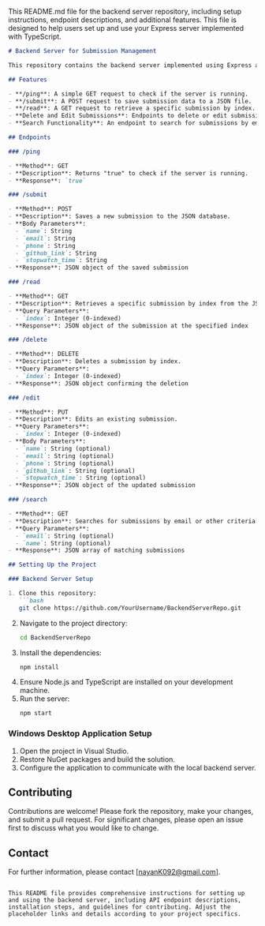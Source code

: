 This README.md file for the backend server repository, including setup instructions, endpoint descriptions, and additional features. This file is designed to help users set up and use your Express server implemented with TypeScript.

```markdown
# Backend Server for Submission Management

This repository contains the backend server implemented using Express and TypeScript for managing form submissions. The server provides endpoints to handle submissions, retrieve data, and manage the submission data stored in a JSON file.

## Features

- **/ping**: A simple GET request to check if the server is running.
- **/submit**: A POST request to save submission data to a JSON file.
- **/read**: A GET request to retrieve a specific submission by index.
- **Delete and Edit Submissions**: Endpoints to delete or edit submissions.
- **Search Functionality**: An endpoint to search for submissions by email ID or other criteria.

## Endpoints

### /ping

- **Method**: GET
- **Description**: Returns "true" to check if the server is running.
- **Response**: `true`

### /submit

- **Method**: POST
- **Description**: Saves a new submission to the JSON database.
- **Body Parameters**:
  - `name`: String
  - `email`: String
  - `phone`: String
  - `github_link`: String
  - `stopwatch_time`: String
- **Response**: JSON object of the saved submission

### /read

- **Method**: GET
- **Description**: Retrieves a specific submission by index from the JSON file.
- **Query Parameters**:
  - `index`: Integer (0-indexed)
- **Response**: JSON object of the submission at the specified index

### /delete

- **Method**: DELETE
- **Description**: Deletes a submission by index.
- **Query Parameters**:
  - `index`: Integer (0-indexed)
- **Response**: JSON object confirming the deletion

### /edit

- **Method**: PUT
- **Description**: Edits an existing submission.
- **Query Parameters**:
  - `index`: Integer (0-indexed)
- **Body Parameters**:
  - `name`: String (optional)
  - `email`: String (optional)
  - `phone`: String (optional)
  - `github_link`: String (optional)
  - `stopwatch_time`: String (optional)
- **Response**: JSON object of the updated submission

### /search

- **Method**: GET
- **Description**: Searches for submissions by email or other criteria.
- **Query Parameters**:
  - `email`: String (optional)
  - `name`: String (optional)
- **Response**: JSON array of matching submissions

## Setting Up the Project

### Backend Server Setup

1. Clone this repository:
   ```bash
   git clone https://github.com/YourUsername/BackendServerRepo.git
   ```
2. Navigate to the project directory:
   ```bash
   cd BackendServerRepo
   ```
3. Install the dependencies:
   ```bash
   npm install
   ```
4. Ensure Node.js and TypeScript are installed on your development machine.
5. Run the server:
   ```bash
   npm start
   ```

### Windows Desktop Application Setup

1. Open the project in Visual Studio.
2. Restore NuGet packages and build the solution.
3. Configure the application to communicate with the local backend server.

## Contributing

Contributions are welcome! Please fork the repository, make your changes, and submit a pull request. For significant changes, please open an issue first to discuss what you would like to change.

## Contact

For further information, please contact [nayanK092@gmail.com].

```

This README file provides comprehensive instructions for setting up and using the backend server, including API endpoint descriptions, installation steps, and guidelines for contributing. Adjust the placeholder links and details according to your project specifics.
